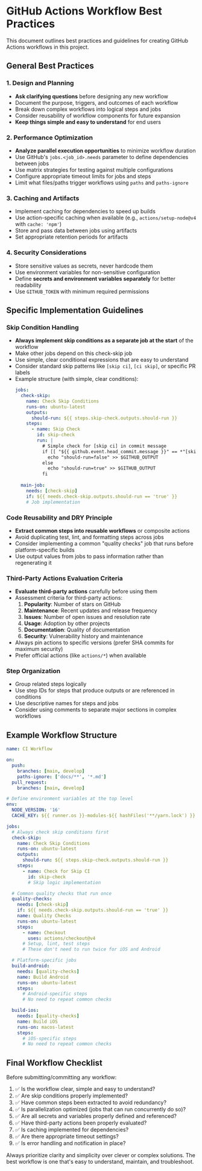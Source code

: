 # GitHub Actions Workflow Best Practices

This document outlines best practices and guidelines for creating GitHub Actions workflows in this project.

## General Best Practices

### 1. Design and Planning
- **Ask clarifying questions** before designing any new workflow
- Document the purpose, triggers, and outcomes of each workflow
- Break down complex workflows into logical steps and jobs
- Consider reusability of workflow components for future expansion
- **Keep things simple and easy to understand** for end users

### 2. Performance Optimization
- **Analyze parallel execution opportunities** to minimize workflow duration
- Use GitHub's `jobs.<job_id>.needs` parameter to define dependencies between jobs
- Use matrix strategies for testing against multiple configurations
- Configure appropriate timeout limits for jobs and steps
- Limit what files/paths trigger workflows using `paths` and `paths-ignore`

### 3. Caching and Artifacts
- Implement caching for dependencies to speed up builds
- Use action-specific caching when available (e.g., `actions/setup-node@v4` with `cache: 'npm'`)
- Store and pass data between jobs using artifacts
- Set appropriate retention periods for artifacts

### 4. Security Considerations
- Store sensitive values as secrets, never hardcode them
- Use environment variables for non-sensitive configuration
- Define **secrets and environment variables separately** for better readability
- Use `GITHUB_TOKEN` with minimum required permissions

## Specific Implementation Guidelines

### Skip Condition Handling
- **Always implement skip conditions as a separate job at the start** of the workflow
- Make other jobs depend on this check-skip job
- Use simple, clear conditional expressions that are easy to understand
- Consider standard skip patterns like `[skip ci]`, `[ci skip]`, or specific PR labels
- Example structure (with simple, clear conditions):
  ```yaml
  jobs:
    check-skip:
      name: Check Skip Conditions
      runs-on: ubuntu-latest
      outputs:
        should-run: ${{ steps.skip-check.outputs.should-run }}
      steps:
        - name: Skip Check
          id: skip-check
          run: |
            # Simple check for [skip ci] in commit message
            if [[ "${{ github.event.head_commit.message }}" == *"[skip ci]"* ]]; then
              echo "should-run=false" >> $GITHUB_OUTPUT
            else
              echo "should-run=true" >> $GITHUB_OUTPUT
            fi
      
    main-job:
      needs: [check-skip]
      if: ${{ needs.check-skip.outputs.should-run == 'true' }}
      # Job implementation
  ```

### Code Reusability and DRY Principle
- **Extract common steps into reusable workflows** or composite actions
- Avoid duplicating test, lint, and formatting steps across jobs
- Consider implementing a common "quality checks" job that runs before platform-specific builds
- Use output values from jobs to pass information rather than regenerating it

### Third-Party Actions Evaluation Criteria
- **Evaluate third-party actions** carefully before using them
- Assessment criteria for third-party actions:
  1. **Popularity**: Number of stars on GitHub
  2. **Maintenance**: Recent updates and release frequency
  3. **Issues**: Number of open issues and resolution rate
  4. **Usage**: Adoption by other projects
  5. **Documentation**: Quality of documentation
  6. **Security**: Vulnerability history and maintenance
- Always pin actions to specific versions (prefer SHA commits for maximum security)
- Prefer official actions (like `actions/*`) when available

### Step Organization
- Group related steps logically
- Use step IDs for steps that produce outputs or are referenced in conditions
- Use descriptive names for steps and jobs
- Consider using comments to separate major sections in complex workflows

## Example Workflow Structure

```yaml
name: CI Workflow

on:
  push:
    branches: [main, develop]
    paths-ignore: ['docs/**', '*.md']
  pull_request:
    branches: [main, develop]

# Define environment variables at the top level
env:
  NODE_VERSION: '16'
  CACHE_KEY: ${{ runner.os }}-modules-${{ hashFiles('**/yarn.lock') }}

jobs:
  # Always check skip conditions first
  check-skip:
    name: Check Skip Conditions
    runs-on: ubuntu-latest
    outputs:
      should-run: ${{ steps.skip-check.outputs.should-run }}
    steps:
      - name: Check for Skip CI
        id: skip-check
        # Skip logic implementation

  # Common quality checks that run once
  quality-checks:
    needs: [check-skip]
    if: ${{ needs.check-skip.outputs.should-run == 'true' }}
    name: Quality Checks
    runs-on: ubuntu-latest
    steps:
      - name: Checkout
        uses: actions/checkout@v4
      # Setup, lint, test steps
      # These don't need to run twice for iOS and Android

  # Platform-specific jobs
  build-android:
    needs: [quality-checks]
    name: Build Android
    runs-on: ubuntu-latest
    steps:
      # Android-specific steps
      # No need to repeat common checks

  build-ios:
    needs: [quality-checks]
    name: Build iOS
    runs-on: macos-latest
    steps:
      # iOS-specific steps
      # No need to repeat common checks
```

## Final Workflow Checklist

Before submitting/committing any workflow:

1. ✅ Is the workflow clear, simple and easy to understand?
2. ✅ Are skip conditions properly implemented?
3. ✅ Have common steps been extracted to avoid redundancy?
4. ✅ Is parallelization optimized (jobs that can run concurrently do so)?
5. ✅ Are all secrets and variables properly defined and referenced?
6. ✅ Have third-party actions been properly evaluated?
7. ✅ Is caching implemented for dependencies?
8. ✅ Are there appropriate timeout settings?
9. ✅ Is error handling and notification in place?

Always prioritize clarity and simplicity over clever or complex solutions. The best workflow is one that's easy to understand, maintain, and troubleshoot.